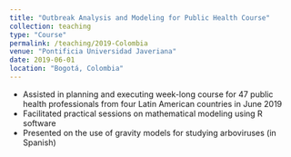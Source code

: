 ```yaml
---
title: "Outbreak Analysis and Modeling for Public Health Course"
collection: teaching
type: "Course"
permalink: /teaching/2019-Colombia
venue: "Pontificia Universidad Javeriana"
date: 2019-06-01
location: "Bogotá, Colombia"
---
```


* Assisted in planning and executing week-long course for 47 public health professionals from four Latin American countries in June 2019
* Facilitated practical sessions on mathematical modeling using R software 	
* Presented on the use of gravity models for studying arboviruses (in Spanish)

